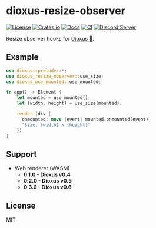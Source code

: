 # dioxus-resize-observer
[![License](https://img.shields.io/badge/license-MIT-blue.svg)](https://github.com/dioxus-community/dioxus-resize-observer#license)
[![Crates.io](https://img.shields.io/crates/v/dioxus-resize-observer.svg)](https://crates.io/crates/dioxus-resize-observer)
[![Docs](https://docs.rs/dioxus-resize-observer/badge.svg)](https://docs.rs/cdk-builder/latest/dioxus-resize-observer/)
[![CI](https://github.com/dioxus-community/dioxus-resize-observer/workflows/CI/badge.svg)](https://github.com/dioxus-community/dioxus-resize-observer/actions)
[![Discord Server](https://img.shields.io/discord/899851952891002890.svg?logo=discord&style=flat-square)](https://discord.gg/sKJSVNSCDJ)

Resize observer hooks for [Dioxus 🧬](https://dioxuslabs.com/).

## Example
```rust
use dioxus::prelude::*;
use dioxus_resize_observer::use_size;
use dioxus_use_mounted::use_mounted;

fn app() -> Element {
    let mounted = use_mounted();
    let (width, height) = use_size(mounted);

    render!(div {
      onmounted: move |event| mounted.onmounted(event),
      "Size: {width} x {height}"
    })
}
```

## Support
- Web renderer (WASM)
  - **0.1.0 - Dioxus v0.4**
  - **0.2.0 - Dioxus v0.5**
  - **0.3.0 - Dioxus v0.6**

## License
MIT

